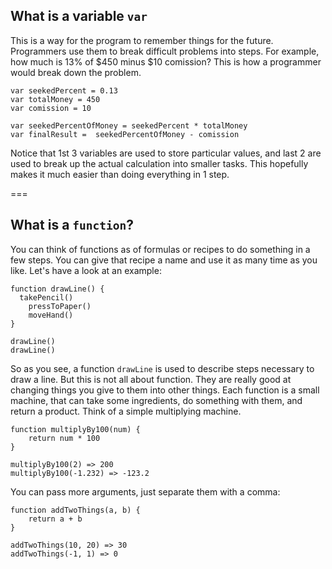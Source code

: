 What is a variable `var`
---

This is a way for the program to remember things for the future. Programmers use them to break difficult problems into steps. For example, how much is 13% of $450 minus $10 comission?
This is how a programmer would break down the problem.

	var seekedPercent = 0.13
	var totalMoney = 450
	var comission = 10
	
	var seekedPercentOfMoney = seekedPercent * totalMoney
	var finalResult =  seekedPercentOfMoney - comission

Notice that 1st 3 variables are used to store particular values, and last 2 are used to break up the actual calculation into smaller tasks. This hopefully makes it much easier than doing everything in 1 step.

===

What is a `function`?
---

You can think of functions as of formulas or recipes to do something in a few steps. You can give that recipe a name and use it as many time as you like. Let's have a look at an example:

	function drawLine() {
	  takePencil()
		pressToPaper()
		moveHand()
	}
	
	drawLine()
	drawLine()

So as you see, a function `drawLine` is used to describe steps necessary to draw a line. But this is not all about function. They are really good at changing things you give to them into other things. Each function is a small machine, that can take some ingredients, do something with them, and return a product. Think of a simple multiplying machine.

	function multiplyBy100(num) {
		return num * 100
	}
	
	multiplyBy100(2) => 200
	multiplyBy100(-1.232) => -123.2

You can pass more arguments, just separate them with a comma:

	function addTwoThings(a, b) {
		return a + b
	}
	
	addTwoThings(10, 20) => 30
	addTwoThings(-1, 1) => 0


